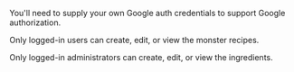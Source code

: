 You'll need to supply your own Google auth credentials to support Google authorization.

Only logged-in users can create, edit, or view the monster recipes.

Only logged-in administrators can create, edit, or view the ingredients.
